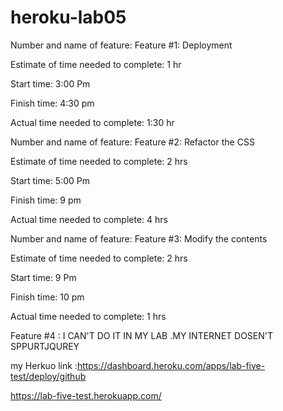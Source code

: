 # heroku-lab05

Number and name of feature:
Feature #1: Deployment

Estimate of time needed to complete: 
1 hr 


Start time: 3:00 Pm

Finish time: 4:30 pm 

Actual time needed to complete: 1:30 hr



Number and name of feature:
Feature #2: Refactor the CSS

Estimate of time needed to complete: 
2 hrs 


Start time: 5:00 Pm

Finish time: 9 pm 

Actual time needed to complete: 4 hrs




Number and name of feature:
Feature #3: Modify the contents

Estimate of time needed to complete: 
2 hrs 


Start time: 9 Pm

Finish time: 10 pm 

Actual time needed to complete: 1 hrs




Feature #4 : I CAN'T DO IT IN MY LAB .MY INTERNET DOSEN'T SPPURTJQUREY 


my Herkuo link :https://dashboard.heroku.com/apps/lab-five-test/deploy/github 

https://lab-five-test.herokuapp.com/ 




